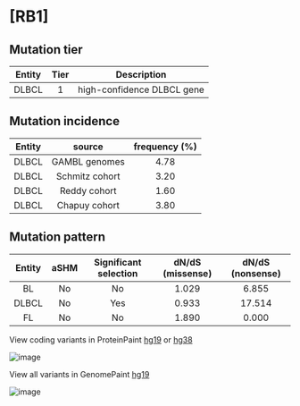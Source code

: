 # [RB1]

## Mutation tier

|Entity|Tier|Description               |
|:------:|:----:|--------------------------|
|DLBCL |1   |high-confidence DLBCL gene|
## Mutation incidence

|Entity|source        |frequency (%)|
|:------:|:--------------:|:-------------:|
|DLBCL |GAMBL genomes |4.78         |
|DLBCL |Schmitz cohort|3.20         |
|DLBCL |Reddy cohort  |1.60         |
|DLBCL |Chapuy cohort |3.80         |

## Mutation pattern

|Entity|aSHM|Significant selection|dN/dS (missense)|dN/dS (nonsense)|
|:------:|:----:|:---------------------:|:----------------:|:----------------:|
|BL    |No  |No                   |1.029           | 6.855          |
|DLBCL |No  |Yes                  |0.933           |17.514          |
|FL    |No  |No                   |1.890           | 0.000          |



View coding variants in ProteinPaint [hg19](https://www.bcgsc.ca/downloads/morinlab/GAMBL/test/genes/RB1_protein.html)  or [hg38](https://www.bcgsc.ca/downloads/morinlab/GAMBL/test/genes/RB1_protein_hg38.html)

![image](../../images/proteinpaint/RB1_NM_000321.svg)

View all variants in GenomePaint [hg19](https://www.bcgsc.ca/downloads/morinlab/GAMBL/test/genes/RB1.html)

![image](../../images/proteinpaint/RB1.svg)
